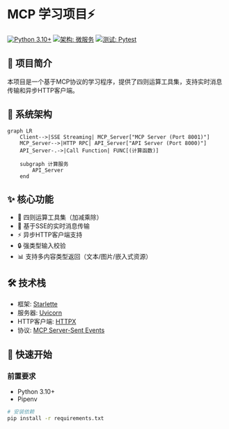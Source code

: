 # MCP 学习项目⚡

[![Python 3.10+](https://img.shields.io/badge/python-3.10+-blue.svg)](https://www.python.org/)
[![架构: 微服务](https://img.shields.io/badge/architecture-microservices-green.svg)]()
[![测试: Pytest](https://img.shields.io/badge/testing-pytest-00C4CC.svg)]()

## 🌟 项目简介
本项目是一个基于MCP协议的学习程序，提供了四则运算工具集，支持实时消息传输和异步HTTP客户端。

## 🌟 系统架构
```mermaid
graph LR
    Client-->|SSE Streaming| MCP_Server["MCP Server (Port 8001)"]
    MCP_Server-->|HTTP RPC| API_Server["API Server (Port 8000)"]
    API_Server-.->|Call Function| FUNC[(计算函数)]
    
    subgraph 计算服务
        API_Server
    end
```

## ✨ 核心功能

- 🧮 四则运算工具集（加减乘除）
- 📡 基于SSE的实时消息传输
- ⚡ 异步HTTP客户端支持
- 🔒 强类型输入校验
- 📊 支持多内容类型返回（文本/图片/嵌入式资源）

## 🛠️ 技术栈

- 框架: [Starlette](https://www.starlette.io/)
- 服务器: [Uvicorn](https://www.uvicorn.org/)
- HTTP客户端: [HTTPX](https://www.python-httpx.org/)
- 协议: [MCP Server-Sent Events](mcp-server-sse-docs)

## 🚀 快速开始

### 前置要求
- Python 3.10+
- Pipenv

```bash
# 安装依赖
pip install -r requirements.txt
```